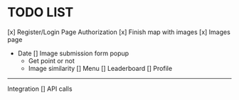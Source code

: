 # TODO LIST

[x] Register/Login Page Authorization
[x] Finish map with images
[x] Images page
 - Date
    [] Image submission form popup
     - Get point or not
     - Image similarity
[] Menu
[] Leaderboard
[] Profile
---------------------------------------

Integration
[] API calls